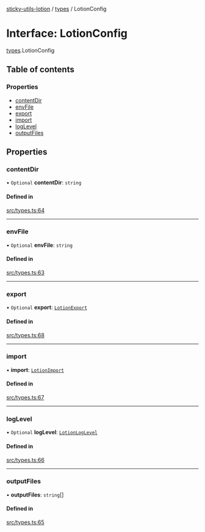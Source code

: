 [sticky-utils-lotion](../README.md) / [types](../modules/types.md) / LotionConfig

# Interface: LotionConfig

[types](../modules/types.md).LotionConfig

## Table of contents

### Properties

- [contentDir](types.LotionConfig.md#contentdir)
- [envFile](types.LotionConfig.md#envfile)
- [export](types.LotionConfig.md#export)
- [import](types.LotionConfig.md#import)
- [logLevel](types.LotionConfig.md#loglevel)
- [outputFiles](types.LotionConfig.md#outputfiles)

## Properties

### contentDir

• `Optional` **contentDir**: `string`

#### Defined in

[src/types.ts:64](https://github.com/sticky/sticky-utils-lotion/blob/0fd9242/src/types.ts#L64)

___

### envFile

• `Optional` **envFile**: `string`

#### Defined in

[src/types.ts:63](https://github.com/sticky/sticky-utils-lotion/blob/0fd9242/src/types.ts#L63)

___

### export

• `Optional` **export**: [`LotionExport`](types.LotionExport.md)

#### Defined in

[src/types.ts:68](https://github.com/sticky/sticky-utils-lotion/blob/0fd9242/src/types.ts#L68)

___

### import

• **import**: [`LotionImport`](types.LotionImport.md)

#### Defined in

[src/types.ts:67](https://github.com/sticky/sticky-utils-lotion/blob/0fd9242/src/types.ts#L67)

___

### logLevel

• `Optional` **logLevel**: [`LotionLogLevel`](../enums/types.LotionLogLevel.md)

#### Defined in

[src/types.ts:66](https://github.com/sticky/sticky-utils-lotion/blob/0fd9242/src/types.ts#L66)

___

### outputFiles

• **outputFiles**: `string`[]

#### Defined in

[src/types.ts:65](https://github.com/sticky/sticky-utils-lotion/blob/0fd9242/src/types.ts#L65)
